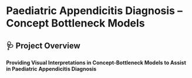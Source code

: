 # Paediatric Appendicitis Diagnosis – Concept Bottleneck Models

## 🩺 Project Overview
**Providing Visual Interpretations in Concept-Bottleneck Models to Assist in Paediatric Appendicitis Diagnosis**  

